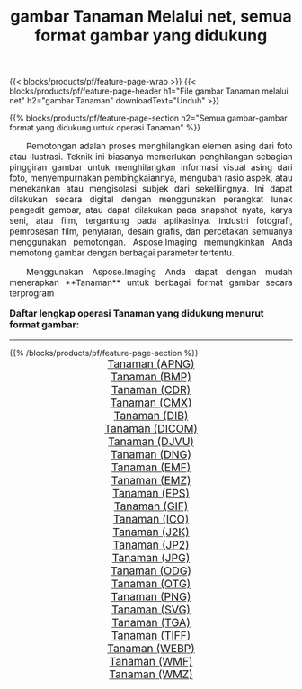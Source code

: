 ﻿---
title: gambar Tanaman Melalui net, semua format gambar yang didukung 
weight: 3920
url: /id/net/crop/ 
lang: id
langdirlevel: 2
locales: zh-hans,ja,it,ru,de,es,fr,nl,id,lt,pl,pt,vi,tr,ko,zh-hant,ar,hi,th,sv,cs,uk,he
description: Menggunakan Aspose.Imaging Anda dapat dengan mudah Tanaman gambar Via net
---

{{< blocks/products/pf/feature-page-wrap >}}
{{< blocks/products/pf/feature-page-header h1="File gambar Tanaman melalui net" h2="gambar Tanaman" downloadText="Unduh" >}}


{{% blocks/products/pf/feature-page-section  h2="Semua gambar-gambar format yang didukung untuk operasi Tanaman" %}}
<p align="justify" style="text-indent:2em;font-size:15px;">
Pemotongan adalah proses menghilangkan elemen asing dari foto atau ilustrasi. Teknik ini biasanya memerlukan penghilangan sebagian pinggiran gambar untuk menghilangkan informasi visual asing dari foto, menyempurnakan pembingkaiannya, mengubah rasio aspek, atau menekankan atau mengisolasi subjek dari sekelilingnya. Ini dapat dilakukan secara digital dengan menggunakan perangkat lunak pengedit gambar, atau dapat dilakukan pada snapshot nyata, karya seni, atau film, tergantung pada aplikasinya. Industri fotografi, pemrosesan film, penyiaran, desain grafis, dan percetakan semuanya menggunakan pemotongan. Aspose.Imaging memungkinkan Anda memotong gambar dengan berbagai parameter tertentu.
</p>
<p align="justify" style="text-indent:2em;font-size:15px;">
Menggunakan Aspose.Imaging Anda dapat dengan mudah menerapkan **Tanaman** untuk berbagai format gambar secara terprogram
</p>
<h3 style="margin-top:16px;">
Daftar lengkap operasi Tanaman yang didukung menurut format gambar:
</h3>
<hr/>
{{% /blocks/products/pf/feature-page-section %}}
<div class="container-fluid productfamilypage bg-gray">
    <div class="convertypes bg-gray agp-content section">
        <div class="container">
		<div class="row other-converters" style="gap: 10px;font-size: 19px;text-align:center;">
		    <div class='col-md-3 other-converter remove-lp remove-rp'><a href="/imaging/id/net/crop/apng/" style="padding:15px;">Tanaman (APNG)</a></div><div class='col-md-3 other-converter remove-lp remove-rp'><a href="/imaging/id/net/crop/bmp/" style="padding:15px;">Tanaman (BMP)</a></div><div class='col-md-3 other-converter remove-lp remove-rp'><a href="/imaging/id/net/crop/cdr/" style="padding:15px;">Tanaman (CDR)</a></div><div class='col-md-3 other-converter remove-lp remove-rp'><a href="/imaging/id/net/crop/cmx/" style="padding:15px;">Tanaman (CMX)</a></div><div class='col-md-3 other-converter remove-lp remove-rp'><a href="/imaging/id/net/crop/dib/" style="padding:15px;">Tanaman (DIB)</a></div><div class='col-md-3 other-converter remove-lp remove-rp'><a href="/imaging/id/net/crop/dicom/" style="padding:15px;">Tanaman (DICOM)</a></div><div class='col-md-3 other-converter remove-lp remove-rp'><a href="/imaging/id/net/crop/djvu/" style="padding:15px;">Tanaman (DJVU)</a></div><div class='col-md-3 other-converter remove-lp remove-rp'><a href="/imaging/id/net/crop/dng/" style="padding:15px;">Tanaman (DNG)</a></div><div class='col-md-3 other-converter remove-lp remove-rp'><a href="/imaging/id/net/crop/emf/" style="padding:15px;">Tanaman (EMF)</a></div><div class='col-md-3 other-converter remove-lp remove-rp'><a href="/imaging/id/net/crop/emz/" style="padding:15px;">Tanaman (EMZ)</a></div><div class='col-md-3 other-converter remove-lp remove-rp'><a href="/imaging/id/net/crop/eps/" style="padding:15px;">Tanaman (EPS)</a></div><div class='col-md-3 other-converter remove-lp remove-rp'><a href="/imaging/id/net/crop/gif/" style="padding:15px;">Tanaman (GIF)</a></div><div class='col-md-3 other-converter remove-lp remove-rp'><a href="/imaging/id/net/crop/ico/" style="padding:15px;">Tanaman (ICO)</a></div><div class='col-md-3 other-converter remove-lp remove-rp'><a href="/imaging/id/net/crop/j2k/" style="padding:15px;">Tanaman (J2K)</a></div><div class='col-md-3 other-converter remove-lp remove-rp'><a href="/imaging/id/net/crop/jp2/" style="padding:15px;">Tanaman (JP2)</a></div><div class='col-md-3 other-converter remove-lp remove-rp'><a href="/imaging/id/net/crop/jpg/" style="padding:15px;">Tanaman (JPG)</a></div><div class='col-md-3 other-converter remove-lp remove-rp'><a href="/imaging/id/net/crop/odg/" style="padding:15px;">Tanaman (ODG)</a></div><div class='col-md-3 other-converter remove-lp remove-rp'><a href="/imaging/id/net/crop/otg/" style="padding:15px;">Tanaman (OTG)</a></div><div class='col-md-3 other-converter remove-lp remove-rp'><a href="/imaging/id/net/crop/png/" style="padding:15px;">Tanaman (PNG)</a></div><div class='col-md-3 other-converter remove-lp remove-rp'><a href="/imaging/id/net/crop/svg/" style="padding:15px;">Tanaman (SVG)</a></div><div class='col-md-3 other-converter remove-lp remove-rp'><a href="/imaging/id/net/crop/tga/" style="padding:15px;">Tanaman (TGA)</a></div><div class='col-md-3 other-converter remove-lp remove-rp'><a href="/imaging/id/net/crop/tiff/" style="padding:15px;">Tanaman (TIFF)</a></div><div class='col-md-3 other-converter remove-lp remove-rp'><a href="/imaging/id/net/crop/webp/" style="padding:15px;">Tanaman (WEBP)</a></div><div class='col-md-3 other-converter remove-lp remove-rp'><a href="/imaging/id/net/crop/wmf/" style="padding:15px;">Tanaman (WMF)</a></div><div class='col-md-3 other-converter remove-lp remove-rp'><a href="/imaging/id/net/crop/wmz/" style="padding:15px;">Tanaman (WMZ)</a></div>
                </div>
        </div>
    </div>
</div>
<br/>
